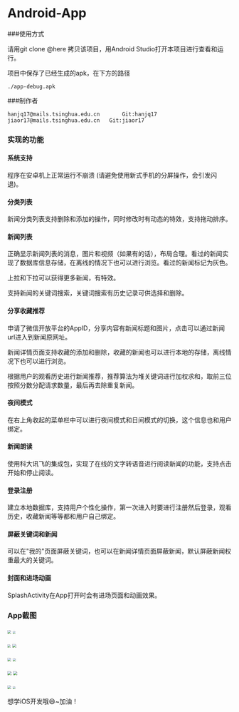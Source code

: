 # Android-App
###使用方式

请用git clone @here 拷贝该项目，用Android Studio打开本项目进行查看和运行。

项目中保存了已经生成的apk，在下方的路径

```
./app-debug.apk
```

###制作者

```
hanjq17@mails.tsinghua.edu.cn		Git:hanjq17		jiaor17@mails.tsinghua.edu.cn   Git:jiaor17
```

### 实现的功能

#### 系统支持

程序在安卓机上正常运行不崩溃 (请避免使用新式手机的分屏操作，会引发闪退)。

#### 分类列表

新闻分类列表支持删除和添加的操作，同时修改时有动态的特效，支持拖动排序。

#### 新闻列表

正确显示新闻列表的消息，图片和视频（如果有的话），布局合理。看过的新闻实现了数据库信息存储，在离线的情况下也可以进行浏览。看过的新闻标记为灰色。

上拉和下拉可以获得更多新闻，有特效。

支持新闻的关键词搜索，关键词搜索有历史记录可供选择和删除。

#### 分享收藏推荐

申请了微信开放平台的AppID，分享内容有新闻标题和图片，点击可以通过新闻url进入到新闻原网址。

新闻详情页面支持收藏的添加和删除，收藏的新闻也可以进行本地的存储，离线情况下也可以进行浏览。

根据用户的观看历史进行新闻推荐，推荐算法为堆关键词进行加权求和，取前三位按照分数分配请求数量，最后再去除重复新闻。

#### 夜间模式

在右上角收起的菜单栏中可以进行夜间模式和日间模式的切换，这个信息也和用户绑定。

#### 新闻朗读

使用科大讯飞的集成包，实现了在线的文字转语音进行阅读新闻的功能，支持点击开始和停止阅读。

#### 登录注册

建立本地数据库，支持用户个性化操作，第一次进入时要进行注册然后登录，观看历史，收藏新闻等等都和用户自己绑定。

#### 屏蔽关键词和新闻

可以在"我的"页面屏蔽关键词，也可以在新闻详情页面屏蔽新闻，默认屏蔽新闻权重最大的关键词。

#### 封面和进场动画

SplashActivity在App打开时会有进场页面和动画效果。

### App截图
<img src="./pics/1.png/" style="zoom:50%">                <img src="./pics/2.png/" style="zoom:38%">



<img src="./pics/3.png/" style="zoom:45%">                <img src="./pics/4.png/" style="zoom:53%">



<img src="./pics/5.png/" style="zoom:50%">                <img src="./pics/6.png/" style="zoom:42%">



<img src="./pics/7.png/" style="zoom:57%">                <img src="./pics/8.png/" style="zoom:54%">



<img src="./pics/9.png/" style="zoom:48%">                <img src="./pics/10.png/" style="zoom:40%">



想学iOS开发哦😄~加油！

